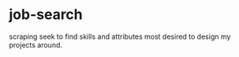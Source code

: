 # job-search
scraping seek to find skills and attributes most desired to design my projects around.
